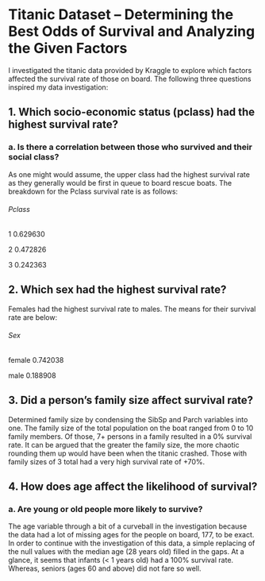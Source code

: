 # Titanic Dataset – Determining the Best Odds of Survival and Analyzing the Given Factors
I investigated the titanic data provided by Kraggle to explore which factors affected the survival rate of those on board.  The following three questions inspired my data investigation:
## 1.	Which socio-economic status (pclass) had the highest survival rate?
### a. Is there a correlation between those who survived and their social class?
As one might would assume, the upper class had the highest survival rate as they generally would be first in queue to board rescue boats.  The breakdown for the Pclass survival rate is as follows: 

###### Pclass
1    0.629630

2    0.472826

3    0.242363

## 2.	Which sex had the highest survival rate?
Females had the highest survival rate to males.  The means for their survival rate are below:
###### Sex
female    0.742038

male      0.188908

## 3.	Did a person’s family size affect survival rate?
Determined family size by condensing the SibSp and Parch variables into one.  The family size of the total population on the boat ranged from 0 to 10 family members.  Of those, 7+ persons in a family resulted in a 0% survival rate.  It can be argued that the greater the family size, the more chaotic rounding them up would have been when the titanic crashed.  Those with family sizes of 3 total had a very high survival rate of +70%.
## 4.	How does age affect the likelihood of survival?
### a.	Are young or old people more likely to survive?
The age variable through a bit of a curveball in the investigation because the data had a lot of missing ages for the people on board, 177, to be exact.  In order to continue with the investigation of this data, a simple replacing of the null values with the median age (28 years old) filled in the gaps. At a glance, it seems that infants (< 1 years old) had a 100% survival rate.  Whereas, seniors (ages 60 and above) did not fare so well.
